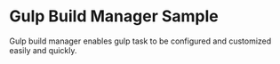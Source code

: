 <!---
title: Gulp Build Manager Sample - Panini
description: Gulp build manager sample to build 'panini' project
--->

# Gulp Build Manager Sample
Gulp build manager enables gulp task to be configured and customized easily and quickly.
